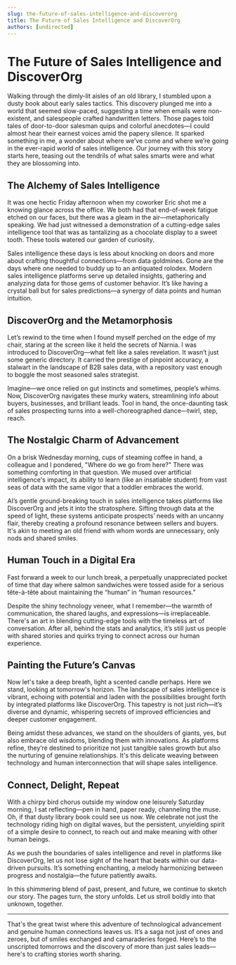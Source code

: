 ```yaml
---
slug: the-future-of-sales-intelligence-and-discoverorg
title: The Future of Sales Intelligence and DiscoverOrg
authors: [undirected]
---
```



# The Future of Sales Intelligence and DiscoverOrg

Walking through the dimly-lit aisles of an old library, I stumbled upon a dusty book about early sales tactics. This discovery plunged me into a world that seemed slow-paced, suggesting a time when emails were non-existent, and salespeople crafted handwritten letters. Those pages told tales of door-to-door salesman quips and colorful anecdotes—I could almost hear their earnest voices amid the papery silence. It sparked something in me, a wonder about where we’ve come and where we’re going in the ever-rapid world of sales intelligence. Our journey with this story starts here, teasing out the tendrils of what sales smarts were and what they are blossoming into.

## The Alchemy of Sales Intelligence

It was one hectic Friday afternoon when my coworker Eric shot me a knowing glance across the office. We both had that end-of-week fatigue etched on our faces, but there was a gleam in the air—metaphorically speaking. We had just witnessed a demonstration of a cutting-edge sales intelligence tool that was as tantalizing as a chocolate display to a sweet tooth. These tools watered our garden of curiosity.

Sales intelligence these days is less about knocking on doors and more about crafting thoughtful connections—from data goldmines. Gone are the days where one needed to buddy up to an antiquated rolodex. Modern sales intelligence platforms serve up detailed insights, gathering and analyzing data for those gems of customer behavior. It’s like having a crystal ball but for sales predictions—a synergy of data points and human intuition.

## DiscoverOrg and the Metamorphosis

Let’s rewind to the time when I found myself perched on the edge of my chair, staring at the screen like it held the secrets of Narnia. I was introduced to DiscoverOrg—what felt like a sales revelation. It wasn’t just some generic directory. It carried the prestige of pinpoint accuracy, a stalwart in the landscape of B2B sales data, with a repository vast enough to boggle the most seasoned sales strategist.

Imagine—we once relied on gut instincts and sometimes, people’s whims. Now, DiscoverOrg navigates these murky waters, streamlining info about buyers, businesses, and brilliant leads. Tool in hand, the once-daunting task of sales prospecting turns into a well-choreographed dance—twirl, step, reach.

## The Nostalgic Charm of Advancement

On a brisk Wednesday morning, cups of steaming coffee in hand, a colleague and I pondered, "Where do we go from here?" There was something comforting in that question. We mused over artificial intelligence's impact, its ability to learn (like an insatiable student) from vast seas of data with the same vigor that a toddler embraces the world.

AI’s gentle ground-breaking touch in sales intelligence takes platforms like DiscoverOrg and jets it into the stratosphere. Sifting through data at the speed of light, these systems anticipate prospects’ needs with an uncanny flair, thereby creating a profound resonance between sellers and buyers. It's akin to meeting an old friend with whom words are unnecessary, only nods and shared smiles.

## Human Touch in a Digital Era

Fast forward a week to our lunch break, a perpetually unappreciated pocket of time that day where salmon sandwiches were tossed aside for a serious tête-à-tête about maintaining the “human” in “human resources.” 

Despite the shiny technology veneer, what I remember—the warmth of communication, the shared laughs, and expressions—is irreplaceable. There's an art in blending cutting-edge tools with the timeless art of conversation. After all, behind the stats and analytics, it’s still just us people with shared stories and quirks trying to connect across our human experience.

## Painting the Future’s Canvas

Now let's take a deep breath, light a scented candle perhaps. Here we stand, looking at tomorrow's horizon. The landscape of sales intelligence is vibrant, echoing with potential and laden with the possibilities brought forth by integrated platforms like DiscoverOrg. This tapestry is not just rich—it’s diverse and dynamic, whispering secrets of improved efficiencies and deeper customer engagement.

Being amidst these advances, we stand on the shoulders of giants, yes, but also embrace old wisdoms, blending them with innovations. As platforms refine, they’re destined to prioritize not just tangible sales growth but also the nurturing of genuine relationships. It's this delicate weaving between technology and human interconnection that will shape sales intelligence.

## Connect, Delight, Repeat

With a chirpy bird chorus outside my window one leisurely Saturday morning, I sat reflecting—pen in hand, paper ready, channeling the muse. Oh, if that dusty library book could see us now. We celebrate not just the technology riding high on digital waves, but the persistent, unyielding spirit of a simple desire to connect, to reach out and make meaning with other human beings.

As we push the boundaries of sales intelligence and revel in platforms like DiscoverOrg, let us not lose sight of the heart that beats within our data-driven pursuits. It’s something enchanting, a melody harmonizing between progress and nostalgia—the future patiently awaits.

In this shimmering blend of past, present, and future, we continue to sketch our story. The pages turn, the story unfolds. Let us stroll boldly into that unknown, together.

---

That's the great twist where this adventure of technological advancement and genuine human connections leaves us. It’s a saga not just of ones and zeroes, but of smiles exchanged and camaraderies forged. Here’s to the unscripted tomorrows and the discovery of more than just sales leads—here's to crafting stories worth sharing.